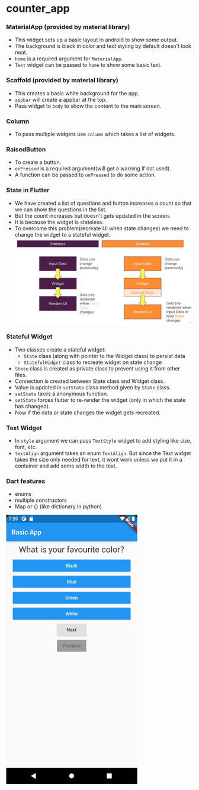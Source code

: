 # counter_app

### MaterialApp (provided by material library)
- This widget sets up a basic layout in android to show some output.
- The background is black in color and text styling by default doesn't look neat.
- `home` is a required argument for `MaterialApp`.
- `Text` widget can be passed to `home` to show some basic text.

### Scaffold    (provided by material library)
- This creates a basic white background for the app.
- `appbar` will create a appbar at the top.
- Pass widget to `body` to show the content to the main screen.

### Column
- To pass multiple widgets use `column` which takes a list of widgets.

### RaisedButton
- To create a button.
- `onPressed` is a required argument(will get a warning if not used).
- A function can be passed to `onPressed` to do some action.

### State in Flutter
- We have created a list of questions and button increases a count so that we can show the questions in the list.
- But the count increases but doesn't gets updated in the screen.
- It is because the widget is stateless.
- To overcome this problem(recreate UI when state changes) we need to change the widget to a stateful widget.
![Stateful vs Stateless](states.png)

### Stateful Widget
- Two classes create a stateful widget:
    - `State` class (along with pointer to the Widget class) to persist data
    - `StatefulWidget` class to recreate widget on state change
- `State` class is created as private class to prevent using it from other files.
- Connection is created between State class and Widget class.
- Value is updated in `setState` class method given by `State` class.
- `setState` takes a anonymous function.
- `setState` forces flutter to re-render the widget (only in which the state has changed).
- Now if the data or state changes the widget gets recreated.

### Text Widget
- In `style` argument we can pass `TextStyle` widget to add styling like size, font, etc.
- `textAlign` argument takes an enum `TextAlign`. But since the Text widget takes the size only needed for text,
it wont work unless we put it in a container and add some width to the text.

### Dart features
- enums
- multiple constructors
- Map or {} (like dictionary in python)

![Before Click](output.png)
